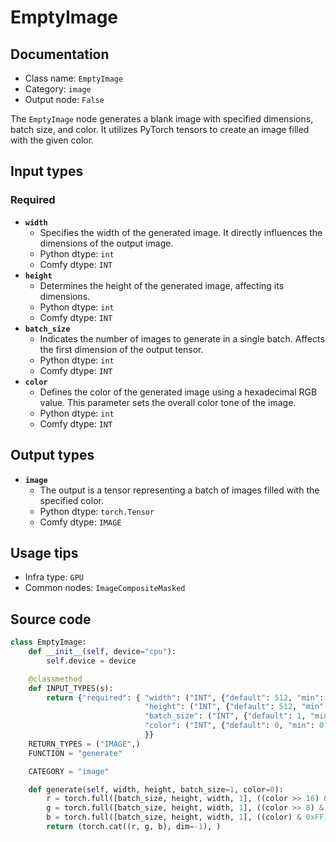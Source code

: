 # EmptyImage
## Documentation
- Class name: `EmptyImage`
- Category: `image`
- Output node: `False`

The `EmptyImage` node generates a blank image with specified dimensions, batch size, and color. It utilizes PyTorch tensors to create an image filled with the given color.
## Input types
### Required
- **`width`**
    - Specifies the width of the generated image. It directly influences the dimensions of the output image.
    - Python dtype: `int`
    - Comfy dtype: `INT`
- **`height`**
    - Determines the height of the generated image, affecting its dimensions.
    - Python dtype: `int`
    - Comfy dtype: `INT`
- **`batch_size`**
    - Indicates the number of images to generate in a single batch. Affects the first dimension of the output tensor.
    - Python dtype: `int`
    - Comfy dtype: `INT`
- **`color`**
    - Defines the color of the generated image using a hexadecimal RGB value. This parameter sets the overall color tone of the image.
    - Python dtype: `int`
    - Comfy dtype: `INT`
## Output types
- **`image`**
    - The output is a tensor representing a batch of images filled with the specified color.
    - Python dtype: `torch.Tensor`
    - Comfy dtype: `IMAGE`
## Usage tips
- Infra type: `GPU`
- Common nodes: `ImageCompositeMasked`


## Source code
```python
class EmptyImage:
    def __init__(self, device="cpu"):
        self.device = device

    @classmethod
    def INPUT_TYPES(s):
        return {"required": { "width": ("INT", {"default": 512, "min": 1, "max": MAX_RESOLUTION, "step": 1}),
                              "height": ("INT", {"default": 512, "min": 1, "max": MAX_RESOLUTION, "step": 1}),
                              "batch_size": ("INT", {"default": 1, "min": 1, "max": 4096}),
                              "color": ("INT", {"default": 0, "min": 0, "max": 0xFFFFFF, "step": 1, "display": "color"}),
                              }}
    RETURN_TYPES = ("IMAGE",)
    FUNCTION = "generate"

    CATEGORY = "image"

    def generate(self, width, height, batch_size=1, color=0):
        r = torch.full([batch_size, height, width, 1], ((color >> 16) & 0xFF) / 0xFF)
        g = torch.full([batch_size, height, width, 1], ((color >> 8) & 0xFF) / 0xFF)
        b = torch.full([batch_size, height, width, 1], ((color) & 0xFF) / 0xFF)
        return (torch.cat((r, g, b), dim=-1), )

```

